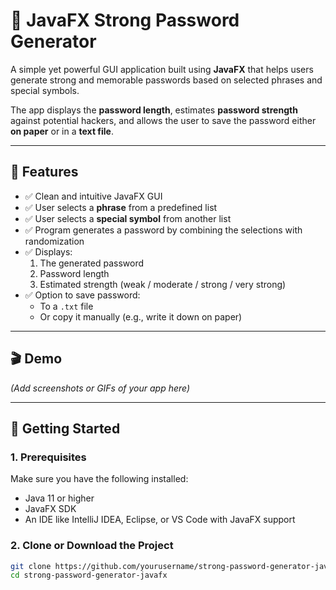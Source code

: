 # 🔐 JavaFX Strong Password Generator

A simple yet powerful GUI application built using **JavaFX** that helps users generate strong and memorable passwords based on selected phrases and special symbols.

The app displays the **password length**, estimates **password strength** against potential hackers, and allows the user to save the password either **on paper** or in a **text file**.

---

## 🧰 Features

- ✅ Clean and intuitive JavaFX GUI
- ✅ User selects a **phrase** from a predefined list
- ✅ User selects a **special symbol** from another list
- ✅ Program generates a password by combining the selections with randomization
- ✅ Displays:
  1. The generated password
  2. Password length
  3. Estimated strength (weak / moderate / strong / very strong)
- ✅ Option to save password:
  - To a `.txt` file
  - Or copy it manually (e.g., write it down on paper)

---

## 🎬 Demo

*(Add screenshots or GIFs of your app here)*

---

## 🚀 Getting Started

### 1. Prerequisites

Make sure you have the following installed:

- Java 11 or higher
- JavaFX SDK
- An IDE like IntelliJ IDEA, Eclipse, or VS Code with JavaFX support

### 2. Clone or Download the Project

```bash
git clone https://github.com/yourusername/strong-password-generator-javafx.git
cd strong-password-generator-javafx
